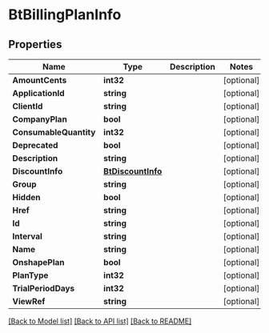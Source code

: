 # BtBillingPlanInfo

## Properties

Name | Type | Description | Notes
------------ | ------------- | ------------- | -------------
**AmountCents** | **int32** |  | [optional] 
**ApplicationId** | **string** |  | [optional] 
**ClientId** | **string** |  | [optional] 
**CompanyPlan** | **bool** |  | [optional] 
**ConsumableQuantity** | **int32** |  | [optional] 
**Deprecated** | **bool** |  | [optional] 
**Description** | **string** |  | [optional] 
**DiscountInfo** | [**BtDiscountInfo**](BTDiscountInfo.md) |  | [optional] 
**Group** | **string** |  | [optional] 
**Hidden** | **bool** |  | [optional] 
**Href** | **string** |  | [optional] 
**Id** | **string** |  | [optional] 
**Interval** | **string** |  | [optional] 
**Name** | **string** |  | [optional] 
**OnshapePlan** | **bool** |  | [optional] 
**PlanType** | **int32** |  | [optional] 
**TrialPeriodDays** | **int32** |  | [optional] 
**ViewRef** | **string** |  | [optional] 

[[Back to Model list]](../README.md#documentation-for-models) [[Back to API list]](../README.md#documentation-for-api-endpoints) [[Back to README]](../README.md)


